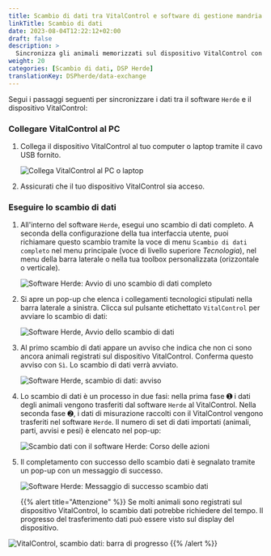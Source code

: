 ```yaml
---
title: Scambio di dati tra VitalControl e software di gestione mandria Herde
linkTitle: Scambio di dati
date: 2023-08-04T12:22:12+02:00
draft: false
description: >
  Sincronizza gli animali memorizzati sul dispositivo VitalControl con gli animali gestiti dal software *Herde* e trasferisci i valori misurati registrati con il dispositivo VitalControl al software *Herde*.
weight: 20
categories: [Scambio di dati, DSP Herde]
translationKey: DSPherde/data-exchange
---
```

Segui i passaggi seguenti per sincronizzare i dati tra il software `Herde` e il dispositivo VitalControl:

### Collegare VitalControl al PC

1. Collega il dispositivo VitalControl al tuo computer o laptop tramite il cavo USB fornito.

   ![Collega VitalControl al PC o laptop](/images/synchronisation/connect-to-pc.svg "Collega VitalControl al PC")

1. Assicurati che il tuo dispositivo VitalControl sia acceso.

### Eseguire lo scambio di dati

1. All'interno del software `Herde`, esegui uno scambio di dati completo. A seconda della configurazione della tua interfaccia utente, puoi richiamare questo scambio tramite la voce di menu `Scambio di dati completo` nel menu principale (voce di livello superiore _Tecnologia_), nel menu della barra laterale o nella tua toolbox personalizzata (orizzontale o verticale).

   ![Software Herde: Avvio di uno scambio di dati completo](../screenshots/data-exchange.png "Herde: Avvio scambio di dati")

1. Si apre un pop-up che elenca i collegamenti tecnologici stipulati nella barra laterale a sinistra. Clicca sul pulsante etichettato `VitalControl` per avviare lo scambio di dati:

   ![Software Herde, Avvio dello scambio di dati](../screenshots/start-transfer.png "Herde: Avvio scambio di dati")

1. Al primo scambio di dati appare un avviso che indica che non ci sono ancora animali registrati sul dispositivo VitalControl. Conferma questo avviso con `Sì`. Lo scambio di dati verrà avviato.

   ![Software Herde, scambio di dati: avviso](../screenshots/warning.png "Scambio di dati: avviso")

1. Lo scambio di dati è un processo in due fasi: nella prima fase ➊ i dati degli animali vengono trasferiti dal software `Herde` al VitalControl. Nella seconda fase ➋, i dati di misurazione raccolti con il VitalControl vengono trasferiti nel software `Herde`. Il numero di set di dati importati (animali, parti, avvisi e pesi) è elencato nel pop-up:


   ![Scambio dati con il software Herde: Corso delle azioni](../screenshots/data-transfer.png "Scambio dati: Corso delle azioni")

1. Il completamento con successo dello scambio dati è segnalato tramite un pop-up con un messaggio di successo.

   ![Software Herde: Messaggio di successo scambio dati](../screenshots/success-message.png "Herde: Messaggio di successo scambio dati")

    {{% alert title="Attenzione" %}}
Se molti animali sono registrati sul dispositivo VitalControl, lo scambio dati potrebbe richiedere del tempo. Il progresso del trasferimento dati può essere visto sul display del dispositivo.

![VitalControl, scambio dati: barra di progresso](../../vcsynchronizer/images/import-animals/data-transfer.png "VitalControl: barra di progresso scambio dati")
    {{% /alert %}}

